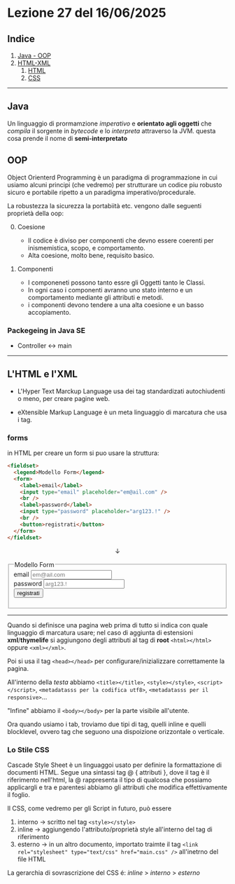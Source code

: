 # Lezione 27 del 16/06/2025

## Indice

1. [Java - OOP](#java)
2. [HTML-XML](#lhtml-e-lxml)
   1. [HTML](#lhtml-e-lxml)
   2. [CSS](#lo-stile-css)

---

## Java

Un linguaggio di prormamzione _imperativo_ e **orientato agli oggetti** che _compila_ il sorgente in _bytecode_ e lo _interpreta_ attraverso la JVM. questa cosa prende il nome di **semi-interpretato**

## OOP

Object Orienterd Programming è un paradigma di programmazione in cui usiamo alcuni principi (che vedremo) per strutturare un codice piu robusto sicuro e portabile ripetto a un paradigma imperativo/procedurale.

La robustezza la sicurezza la portabiità etc. vengono dalle seguenti proprietà della oop:

0. Coesione

   - Il codice è diviso per componenti che devno essere coerenti per inismemistica, scopo, e comportamento.
   - Alta coesione, molto bene, requisito basico.

1. Componenti

   - I componeneti possono tanto essre gli Oggetti tanto le Classi.
   - In ogni caso i componenti avranno uno stato interno e un comportamento mediante gli attributi e metodi.
   - i componenti devono tendere a una alta coesione e un basso accopiamento.

### Packegeing in Java SE

- Controller &harr; main

---

## L'HTML e l'XML

- L'Hyper Text Marckup Language usa dei tag standardizati autochiudenti o meno, per creare pagine web.

- eXtensible Markup Language è un meta linguaggio di marcatura che usa i tag.

### forms

in HTML per creare un form si puo usare la struttura:

```html
<fieldset>
  <legend>Modello Form</legend>
  <form>
    <label>email</label>
    <input type="email" placeholder="em@ail.com" />
    <br />
    <label>password</label>
    <input type="password" placeholder="arg123.!" />
    <br />
    <button>registrati</button>
  </form>
</fieldset>
```

$$\downarrow$$

<fieldset>
  <legend>Modello Form</legend>
  <form>
    <label>email</label>
    <input type="email" placeholder="em@ail.com" />
    <br />
    <label>password</label>
    <input type="password" placeholder="arg123.!" />
    <br />
    <button>registrati</button>
  </form>
</fieldset>

---

Quando si definisce una pagina web prima di tutto si indica con quale linguaggio di marcatura usare; nel caso di aggiunta di estensioni **xml**/**thymelife** si aggiungono degli attributi al tag di **root** `<html></html>` oppure `<xml></xml>`.

Poi si usa il tag `<head></head>` per configurare/inizializzare correttamente la pagina.

All'interno della _testa_ abbiamo `<title></title>`, `<style></style>`, `<script></script>`, `<metadatasss per la codifica utf8>`, `<metadatasss per il responsive>`...

"Infine" abbiamo il `<body></body>` per la parte visibile all'utente.

Ora quando usiamo i tab, troviamo due tipi di tag, quelli inline e quelli blocklevel, ovvero tag che seguono una dispoizione orizzontale o verticale.

### Lo Stile CSS

Cascade Style Sheet è un linguaggoi usato per definire la formattazione di documenti HTML. Segue una sintassi tag @ { attributi }, dove il tag è il riferimento nell'html, la @ rappresenta il tipo di qualcosa che possiamo applicargli e tra e parentesi abbiamo gli attributi che modifica effettivamente il foglio.

Il CSS, come vedremo per gli Script in futuro, può essere

1. interno &rarr; scritto nel tag `<style></style>`
2. inline &rarr; aggiungendo l'attributo/proprietà style all'interno del tag di riferimento
3. esterno &rarr; in un altro documento, importato traimte il tag `<link rel="stylesheet" type="text/css" href="main.css" />` all'inetrno del file HTML

La gerarchia di sovrascrizione del CSS é: _inline_ > _interno_ > _esterno_
